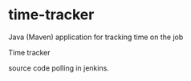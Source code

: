 # time-tracker
Java (Maven) application for tracking time on the job

Time tracker

source code polling in jenkins.
